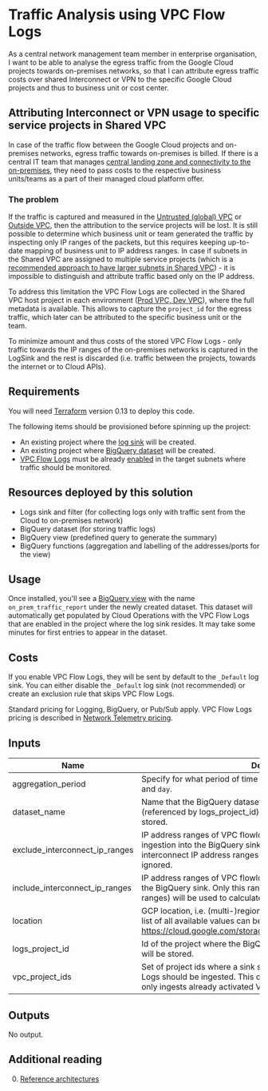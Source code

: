 # Traffic Analysis using VPC Flow Logs

As a central network management team member in enterprise organisation, I want to be able to analyse the egress traffic from the Google Cloud projects towards on-premises networks, so that I can attribute egress traffic costs over shared Interconnect or VPN to the specific Google Cloud projects and thus to business unit or cost center. 

## Attributing Interconnect or VPN usage to specific service projects in Shared VPC

In case of the traffic flow between the Google Cloud projects and on-premises networks, egress traffic towards on-premises is billed. If there is a central IT team that manages [central landing zone and connectivity to the on-premises](https://cloud.google.com/solutions/images/vpc-bps-l7-firewall.svg), they need to pass costs to the respective business units/teams as a part of their managed cloud platform offer.


### The problem

If the traffic is captured and measured in the [Untrusted (global) VPC](https://cloud.google.com/solutions/images/vpc-bps-l7-firewall.svg) or [Outside VPC](https://cloud.google.com/solutions/images/vpc-bps-native-firewall-rules.svg), then the attribution to the service projects will be lost. It is still possible to determine which business unit or team generated the traffic by inspecting only IP ranges of the packets, but this requires keeping up-to-date mapping of business unit to IP address ranges. In case if subnets in the Shared VPC are assigned to multiple service projects (which is a [recommended approach to have larger subnets in Shared VPC](https://cloud.google.com/solutions/best-practices-vpc-design#fewer-subnets)) - it is impossible to distinguish and attribute traffic based only on the IP address.

To address this limitation the VPC Flow Logs are collected in the Shared VPC host project in each environment ([Prod VPC, Dev VPC](https://cloud.google.com/solutions/images/vpc-bps-native-firewall-rules.svg)), where the full metadata is available. This allows to capture the `project_id` for the egress traffic, which later can be attributed to the specific business unit or the team. 

To minimize amount and thus costs of the stored VPC Flow Logs - only traffic towards the IP ranges of the on-premises networks is captured in the LogSink and the rest is discarded (i.e. traffic between the projects, towards the internet or to Cloud APIs).

## Requirements

You will need [Terraform](https://www.terraform.io/downloads.html) version 0.13 to deploy this code. 

The following items should be provisioned before spinning up the project:

* An existing project where the [log sink](https://github.com/terraform-google-modules/terraform-google-log-export) will be created.
* An existing project where [BigQuery dataset](https://github.com/terraform-google-modules/terraform-google-log-export/tree/master/modules/bigquery) will be created.
* [VPC Flow Logs](https://cloud.google.com/vpc/docs/using-flow-logs) must be already [enabled](https://cloud.google.com/vpc/docs/using-flow-logs#enabling_vpc_flow_logging) in the target subnets where traffic should be monitored.

## Resources deployed by this solution

* Logs sink and filter (for collecting logs only with traffic sent from the Cloud to on-premises network)
* BigQuery dataset (for storing traffic logs)
* BigQuery view (predefined query to generate the summary)
* BigQuery functions (aggregation and labelling of the addresses/ports for the view)


## Usage

Once installed, you'll see a [BigQuery view](https://cloud.google.com/bigquery/docs/views-intro) with the name `on_prem_traffic_report` under the newly created dataset. This dataset will automatically get populated by Cloud Operations with the VPC Flow Logs that are enabled in the project where the log sink resides. It may take some minutes for first entries to appear in the dataset.


## Costs

If you enable VPC Flow Logs, they will be sent by default to the `_Default` log sink. You can either disable the `_Default` log sink (not recommended) or create an exclusion rule that skips VPC Flow Logs.

Standard pricing for Logging, BigQuery, or Pub/Sub apply. VPC Flow Logs pricing is described in [Network Telemetry pricing](https://cloud.google.com/vpc/network-pricing#network-telemetry).

## Inputs

| Name | Description | Type | Default | Required |
|------|-------------|------|---------|:--------:|
| aggregation\_period | Specify for what period of time to aggregate. Valid values are `month` and `day`. | `string` | `"month"` | no |
| dataset\_name | Name that the BigQuery dataset is going to have in the logs project (referenced by logs\_project\_id) where VPC Flow Logs are going to be stored. | `string` | `"vpc_flowlogs_dataset"` | no |
| exclude\_interconnect\_ip\_ranges | IP address ranges of VPC flowlog packets that should be ignored from ingestion into the BigQuery sink. These are useful if the included interconnect IP address ranges contain sub-ranges that should be ignored. | `list(string)` | `[]` | no |
| include\_interconnect\_ip\_ranges | IP address ranges of VPC flowlog packets that should be ingested into the BigQuery sink. Only this ranges (minus any overlapping excluded ranges) will be used to calculate the total Interconnect traffic. | `list(string)` | n/a | yes |
| location | GCP location, i.e. (multi-)region, where resources will be created. The list of all available values can be found under https://cloud.google.com/storage/docs/locations#available\_locations. | `string` | `"EU"` | no |
| logs\_project\_id | Id of the project where the BigQuery dataset with the VPC Flow Logs will be stored. | `string` | n/a | yes |
| vpc\_project\_ids | Set of project ids where a sink should be created and thus, VPC Flow Logs should be ingested. This does not activate VPC Flow Logs, it only ingests already activated VPC Flow Logs. | `set(string)` | n/a | yes |

## Outputs

No output.

## Additional reading

0. [Reference architectures](https://cloud.google.com/solutions/best-practices-vpc-design#reference_architectures)
